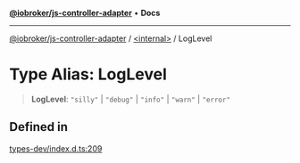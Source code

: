 [**@iobroker/js-controller-adapter**](../../README.md) • **Docs**

***

[@iobroker/js-controller-adapter](../../globals.md) / [\<internal\>](../README.md) / LogLevel

# Type Alias: LogLevel

> **LogLevel**: `"silly"` \| `"debug"` \| `"info"` \| `"warn"` \| `"error"`

## Defined in

[types-dev/index.d.ts:209](https://github.com/ioBroker/ioBroker.js-controller/blob/99469b9944509b9c64b9a28da6d8dabf17a8ea74/packages/types-dev/index.d.ts#L209)
